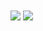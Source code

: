 


<a >
  <img align="center" src="https://github-readme-stats.vercel.app/api?username=suprajaarthi&show_icons=true&theme=highcontrast&hide=contribs,prs" />
</a>
<a href="https://github.com/anuraghazra/convoychat" >
  <img  align="center" src="https://github-readme-stats.vercel.app/api/top-langs/?username=anuraghazra&layout=compact&langs_count=10&theme=onedark)](https://github.com/anuraghazra/github-readme-stats" /> 

</a>
